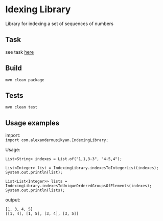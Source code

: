 # Idexing Library

Library for indexing a set of sequences of numbers

## Task
see task [here](task.pdf)

## Build
`mvn clean package`

## Tests

`mvn clean test`

## Usage examples

import:  
`import com.alexandermusikyan.IndexingLibrary;`

Usage:
```
List<String> indexes = List.of("1,1,3-3", "4-5,4");

List<Integer> list = IndexingLibrary.indexesToIntegerList(indexes);
System.out.println(list);

List<List<Integer>> lists = IndexingLibrary.indexesToUniqueOrderedGroupsOfElements(indexes);
System.out.println(lists);
```

output:
```
[1, 3, 4, 5]
[[1, 4], [1, 5], [3, 4], [3, 5]]
```
